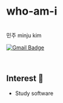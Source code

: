 # who-am-i
<br>
민주 minju kim

[![Gmail Badge](https://img.shields.io/badge/Gmail-d14836?style=flat-square&logo=Gmail&logoColor=white&link=mailto:rlaalswn0448@naver.com)](mailto:rlaalswn0448@naver.com)


<br>

## Interest 🙂
- Study software
